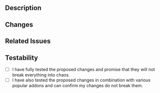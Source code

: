 ## Description
<!-- Please explain your changes -->

## Changes
<!-- Please list all the changes you have made -->

## Related Issues
<!-- Please tag any Issues related to your Pull Request -->
<!-- Syntax: "Fixes #000" -->

## Testability
<!-- Check the boxes below if - and only if - you tested your changes thoroughly -->
* [ ] I have fully tested the proposed changes and promise that they will not break everything into chaos.
* [ ] I have also tested the proposed changes in combination with various popular addons and can confirm my changes do not break them.

